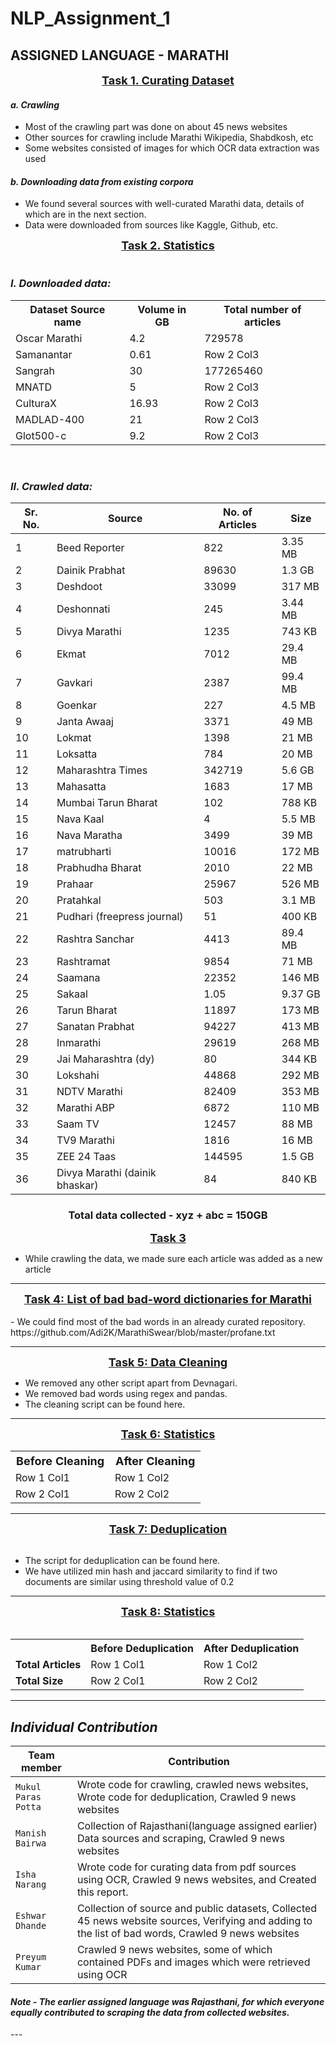 # NLP_Assignment_1

ASSIGNED LANGUAGE - **MARATHI**
---

<center style="font-size:18px"><b><u>Task 1. Curating Dataset</b></u></center>

  <h4><i>a. Crawling</h4></i>

- Most of the crawling part was done on about 45 news websites
- Other sources for crawling include Marathi Wikipedia, Shabdkosh, etc 
- Some websites consisted of images for which OCR data extraction was used 

<h4><i>b. Downloading data from existing corpora</h4></i>

- We found several sources with well-curated Marathi data, details of which are in the next section.
- Data were downloaded from sources like Kaggle, Github, etc.




<center style="font-size:18px"><b><u>Task 2. Statistics</b></u></center>

<br>
<b><i><h3>I. Downloaded data:</h3></b></i>
<table>
  <tr>
    <th style="font-size:16px">Dataset Source name</th>
    <th style="font-size:16px">Volume in GB</th>
    <th style="font-size:16px">Total number of articles</th>
  </tr>
  <tr>
    <td style="font-size:16px">Oscar Marathi</td>
    <td style="font-size:16px">4.2</td>
    <td style="font-size:16px">729578</td>
  </tr>
  <tr>
    <td style="font-size:16px">Samanantar</td>
    <td style="font-size:16px">0.61</td>
    <td style="font-size:16px">Row 2 Col3</td>
  </tr>
  <tr>
    <td style="font-size:16px">Sangrah</td>
    <td style="font-size:16px">30</td>
    <td style="font-size:16px">177265460</td>
  </tr>
  <tr>
    <td style="font-size:16px">MNATD</td>
    <td style="font-size:16px">5</td>
    <td style="font-size:16px">Row 2 Col3</td>
  </tr>
  <tr>
    <td style="font-size:16px">CulturaX</td>
    <td style="font-size:16px">16.93</td>
    <td style="font-size:16px">Row 2 Col3</td>
  </tr>
  <tr>
    <td style="font-size:16px">MADLAD-400</td>
    <td style="font-size:16px">21</td>
    <td style="font-size:16px">Row 2 Col3</td>
  </tr>
  <tr>
    <td style="font-size:16px">Glot500-c</td>
    <td style="font-size:16px">9.2</td>
    <td style="font-size:16px">Row 2 Col3</td>
  </tr>

</table>


<br>
<b><i><h3>II. Crawled data:</h3></b></i>
  
| Sr. No. | Source                            | No. of Articles | Size    |
|---------|------------------------------------|-----------------|---------|
| 1       | Beed Reporter                      | 822             | 3.35 MB |
| 2       | Dainik Prabhat                     | 89630           | 1.3 GB  |
| 3       | Deshdoot                           | 33099           | 317 MB  |
| 4       | Deshonnati                         | 245             | 3.44 MB |
| 5       | Divya Marathi                      | 1235            | 743 KB  |
| 6       | Ekmat                              | 7012            | 29.4 MB |
| 7       | Gavkari                            | 2387            | 99.4 MB |
| 8       | Goenkar                            | 227             | 4.5 MB  |
| 9       | Janta Awaaj                        | 3371            | 49 MB   |
| 10      | Lokmat                             | 1398            | 21 MB   |
| 11      | Loksatta                           | 784             | 20 MB   |
| 12      | Maharashtra Times                  | 342719          | 5.6 GB  |
| 13      | Mahasatta                          | 1683            | 17 MB   |
| 14      | Mumbai Tarun Bharat                | 102             | 788 KB  |
| 15      | Nava Kaal                          | 4               | 5.5 MB  |
| 16      | Nava Maratha                       | 3499            | 39 MB   |
| 17      | matrubharti                        | 10016           | 172 MB  |
| 18      | Prabhudha Bharat                   | 2010            | 22 MB   |
| 19      | Prahaar                            | 25967           | 526 MB  |
| 20      | Pratahkal                          | 503             | 3.1 MB  |
| 21      | Pudhari (freepress journal)        | 51              | 400 KB  |
| 22      | Rashtra Sanchar                    | 4413            | 89.4 MB |
| 23      | Rashtramat                         | 9854            | 71 MB   |
| 24      | Saamana                            | 22352           | 146 MB  |
| 25      | Sakaal                             | 1.05            | 9.37 GB |
| 26      | Tarun Bharat                       | 11897           | 173 MB  |
| 27      | Sanatan Prabhat                    | 94227           | 413 MB  |
| 28      | Inmarathi                          | 29619           | 268 MB  |
| 29      | Jai Maharashtra (dy)               | 80              | 344 KB  |
| 30      | Lokshahi                           | 44868           | 292 MB  |
| 31      | NDTV Marathi                       | 82409           | 353 MB  |
| 32      | Marathi ABP                       | 6872            | 110 MB  |
| 33      | Saam TV                            | 12457           | 88 MB   |
| 34      | TV9 Marathi                        | 1816            | 16 MB   |
| 35      | ZEE 24 Taas                        | 144595          | 1.5 GB  |
| 36      | Divya Marathi (dainik bhaskar)     | 84              | 840 KB  |


<center> <b> <h3> Total data collected - xyz + abc = 150GB</b></h3></center>




<center style="font-size:18px"><b><u>Task 3 </b></u></center>  
  

  
- While crawling the data, we made sure each article was added as a new article  


---


<center style="font-size:18px"><b><u>Task 4: List of bad bad-word dictionaries for Marathi</b></u></center>
<br>
- We could find most of the bad words in an already curated repository. https://github.com/Adi2K/MarathiSwear/blob/master/profane.txt


---


<center style="font-size:18px"><b><u>Task 5: Data Cleaning</b></u></center>


- We removed any other script apart from Devnagari.
- We removed bad words using regex and pandas.
- The cleaning script can be found here.

---


<center style="font-size:18px"><b><u>Task 6: Statistics</b></u></center>

<table>
  <tr>
    <th style="font-size:18px">Before Cleaning</th>
    <th style="font-size:18px">After Cleaning </th>
    
  </tr>
  <tr>
    <td style="font-size:16px">Row 1 Col1</td>
    <td style="font-size:16px">Row 1 Col2</td>
    
  </tr>
  <tr>
    <td style="font-size:16px">Row 2 Col1</td>
    <td style="font-size:16px">Row 2 Col2</td>
    
  </tr>
</table>



---
<center style="font-size:18px"><b><u>Task 7: Deduplication</u></b></center>  
<br>

- The script for deduplication can be found here. 
- We have utilized min hash and jaccard similarity to find if two documents are similar using threshold value of 0.2


---
<center style="font-size:18px"><b><u>Task 8: Statistics</u></b></center>
<br>

<table>
  <tr>
    <th></th>
    <th style="font-size:16px">Before Deduplication</th>
    <th style="font-size:16px">After Deduplication </th>
    
  </tr>
  <tr>
    <td style="font-size:16px"><b>Total Articles</b></td>
    <td style="font-size:16px">Row 1 Col1</td>
    <td style="font-size:16px">Row 1 Col2</td>
    
  </tr>
  <tr>
  <td style="font-size:16px"> <b>Total Size</b></td>
    <td style="font-size:16px">Row 2 Col1</td>
    <td style="font-size:16px">Row 2 Col2</td>
    
  </tr>
</table>


---

## ***Individual Contribution***




|       Team member     | Contribution|
|       ------------    |------------|
| `Mukul Paras Potta` | Wrote code for crawling, crawled news websites, Wrote code for deduplication, Crawled 9 news websites|
| `Manish Bairwa`  | Collection of Rajasthani(language assigned earlier) Data sources and scraping, Crawled 9 news websites |
| `Isha Narang`  | Wrote code for curating data from pdf sources using OCR, Crawled 9 news websites, and Created this report. |
| `Eshwar Dhande`   | Collection of source and public datasets, Collected 45 news website sources, Verifying and adding to the list of bad words, Crawled 9 news websites|
| `Preyum Kumar ` |Crawled 9 news websites, some of which contained PDFs and images which were retrieved using OCR |


<h4><i>Note - The earlier assigned language was Rajasthani, for which everyone equally contributed to scraping the data from collected websites.</h4></i>
---

